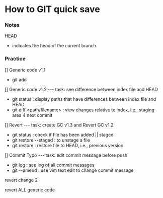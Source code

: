 # How to GIT quick save

### Notes

HEAD
- indicates the head of the current branch

### Practice

[] Generic code v1.1
- git add

[] Generic code v1.2
--- task: see difference between index file and HEAD
- git status : display paths that have differences between index file and HEAD 
- git diff <path/filename> : view changes relative to index, i.e., staging area 4 next commit

[] Revert
--- task: create GC v1.3 and Revert GC v1.2
- git status : check if file has been added || staged
- git restore --staged <file> : to unstage a file
- git restore <file> : restore file to HEAD, i.e., previous version
 
[] Commit Typo
--- task: edit commit message before push
- git log : see log of all commit messages
- git --amend : use vim text edit to change commit message

revert change 2

revert ALL generic code